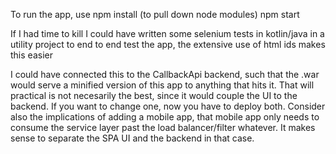 To run the app, use
npm install (to pull down node modules)
npm start

If I had time to kill I could have written some selenium tests in kotlin/java in a utility project to end to end test the app, the extensive use of html ids makes this easier

I could have connected this to the CallbackApi backend, such that the .war would serve a minified version of this app to anything that hits it.
That will practical is not necesarily the best, since it would couple the UI to the backend. If you want to change one, now you have to deploy both.
Consider also the implications of adding a mobile app, that mobile app only needs to consume the service layer past the load balancer/filter whatever.
It makes sense to separate the SPA UI and the backend in that case.
